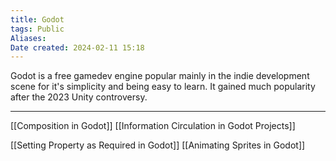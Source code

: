 ```yaml
---
title: Godot
tags: Public
Aliases:
Date created: 2024-02-11 15:18
---
```


Godot is a free gamedev engine popular mainly in the indie development scene for it's simplicity and being easy to learn. It gained much popularity after the 2023 Unity controversy. 

---

[[Composition in Godot]]
[[Information Circulation in Godot Projects]]

[[Setting Property as Required in Godot]]
[[Animating Sprites in Godot]]

